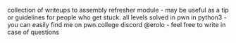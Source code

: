 collection of writeups to assembly refresher module - may be useful as a tip or guidelines for people who get stuck.
all levels solved in pwn in python3 - you can easily find me on pwn.college discord @erolo - feel free to write in case of questions
